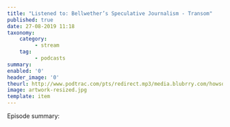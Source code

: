 ```yaml
---
title: "Listened to: Bellwether’s Speculative Journalism - Transom"
published: true
date: 27-08-2019 11:18
taxonomy:
    category:
         - stream
    tag:
         - podcasts
summary:
enabled: '0'
header_image: '0'
theurl: http://www.podtrac.com/pts/redirect.mp3/media.blubrry.com/howsound/p/transom.org/wp-content/uploads/2019/08/Bellwethers-Speculative-Journalism.mp3
image: artwork-resized.jpg
template: item
---
```

 
Episode summary: 
